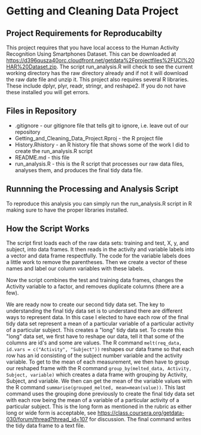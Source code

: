 # Getting and Cleaning Data Project
## Project Requirements for Reproducabilty
This project requires that you have local access to the Human Activity Recognition Using Smartphones Dataset. This can be downloaded at https://d396qusza40orc.cloudfront.net/getdata%2Fprojectfiles%2FUCI%20HAR%20Dataset.zip. The script run_analysis.R will check to see the current working directory has the raw directory already and if not it will download the raw date file and unzip it. This project also requires several R libraries. These include dplyr, plyr, readr, stringr, and reshape2. If you do not have these installed you will get errors. 

## Files in Repository
* .gitignore - our gitignore file that tells git to ignore, i.e. leave out of our repository
* Getting_and_Cleaning_Data_Project.Rproj - the R project file
* History.Rhistory - an R history file that shows some of the work I did to create the run_analysis.R script
* README.md - this file
* run_analysis.R - this is the R script that processes our raw data files, analyses them, and produces the final tidy data file. 

## Runnning the Processing and Analysis Script
To reproduce this analysis you can simply run the run_analysis.R script in R making sure to have the proper libraries installed.

## How the Script Works
The script first loads each of the raw data sets: training and test, X, y, and subject, into data frames. It then reads in the activity and variable labels into a vector and data frame respectfully. The code for the variable labels does a little work to remove the parentheses. Then we create a vector of these names and label our column variables with these labels.  

Now the script combines the test and training data frames, changes the Activity variable to a factor, and removes duplicate columns (there are a few).

We are ready now to create our second tidy data set. The key to understanding the final tidy data set is to understand there are different ways to represent data. In this case I elected to have each row of the final tidy data set represent a mean of a particular variable of a particular activity of a particular subject. This creates a "long" tidy data set. To create this "long" data set, we first have to reshape our data, tell it that some of the columns are id's and some are values. The R command ```melt(req_data, id.vars = c("Activity", "Subject"))``` reshapes our data frame so that each row has an id consisting of the subject number variable and the activity variable. To get to the mean of each measurement, we then have to group our reshaped frame with the R command ```group_by(melted_data, Activity, Subject, variable)``` which creates a data frame with grouping by Activity, Subject, and variable. We then can get the mean of the variable values with the R command ```summarise(grouped_melted, mean=mean(value))```. This last command uses the grouping done previously to create the final tidy data set with each row being the mean of a variable of a particular activity of a particular subject. This is the long form as mentioned in the rubric as either long or wide form is acceptable, see https://class.coursera.org/getdata-030/forum/thread?thread_id=107 for discussion. The final command writes the tidy data frame to a text file.